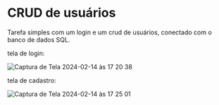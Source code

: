 # CRUD de usuários

Tarefa simples com um login e um crud de usuários, conectado com o banco de dados SQL.

tela de login:

![Captura de Tela 2024-02-14 às 17 20 38](https://github.com/IsabelaTeixeira/cadastro/assets/101847085/3af8c58d-d92b-46e5-a476-d49ace480b00)


tela de cadastro:


![Captura de Tela 2024-02-14 às 17 25 01](https://github.com/IsabelaTeixeira/cadastro/assets/101847085/b7feac5e-e0db-461c-b847-c9fe6d30b399)


